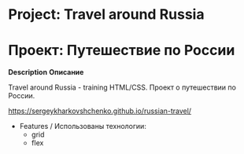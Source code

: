 # Project: Travel around Russia
# Проект: Путешествие по России


**Description**
**Описание**

Travel around Russia - training HTML/CSS.
Проект о путешествии по России.

https://sergeykharkovshchenko.github.io/russian-travel/

+ Features / Использованы технологии:
  + grid
  + flex


